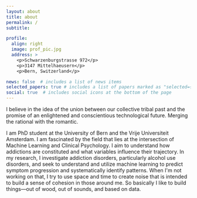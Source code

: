 ```yaml
---
layout: about
title: about
permalink: /
subtitle: 

profile:
  align: right
  image: prof_pic.jpg
  address: >
    <p>Schwarzenburgstrasse 972</p>
    <p>3147 Mittelhaeusern</p>
    <p>Bern, Switzerland</p>

news: false  # includes a list of news items
selected_papers: true # includes a list of papers marked as "selected={true}"
social: true  # includes social icons at the bottom of the page
---
```

I believe in the idea of the union between our collective tribal past and the promise of an enlightened and conscientious technological future. Merging the rational with the romantic.


I am PhD student at the University of Bern and the Vrije Universiteit Amsterdam. I am fascinated by the field that lies at the intersection of Machine Learning and Clinical Psychology. I aim to understand how addictions are constituted and what variables influence their trajectory. In my research, I investigate addiction disorders, particularly alcohol use disorders, and seek to understand and utilize machine learning to predict symptom progression and systematically identify patterns. When I'm not working on that, I try to use space and time to create noise that is intended to build a sense of cohesion in those around me.
So basically I like to build things—out of wood, out of sounds, and based on data.

